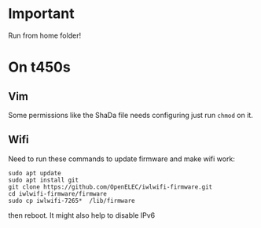 
# Important
Run from home folder!

# On t450s
## Vim
Some permissions like the ShaDa file needs configuring
just run `chmod` on it.
## Wifi
Need to run these commands to update firmware and make wifi work:
```
sudo apt update
sudo apt install git
git clone https://github.com/OpenELEC/iwlwifi-firmware.git
cd iwlwifi-firmware/firmware
sudo cp iwlwifi-7265*  /lib/firmware
```
then reboot. 
It might also help to disable IPv6
